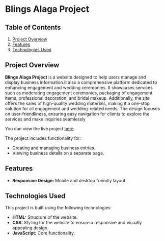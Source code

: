 # Blings Alaga Project

## Table of Contents
1. [Project Overview](#project-overview)
2. [Features](#features)
3. [Technologies Used](#technologies-used)


## Project Overview

 **Blings Alaga Project** is a website designed to help users manage and display business information.it also a comprehensive platform dedicated to enhancing engagement and wedding ceremonies. It showcases services such as moderating engagement ceremonies, packaging of engagement items, professional decoration, and bridal makeup. Additionally, the site offers the sales of high-quality wedding materials, making it a one-stop solution for all engagement and wedding-related needs. The design focuses on user-friendliness, ensuring easy navigation for clients to explore the services and make inquiries seamlessly

You can view the live project [here](http://ekele-thankgod.github.io/blings-alaga/).

The project includes functionality for:
- Creating and managing business entries.
- Viewing business details on a separate page.

## Features


- **Responsive Design:** Mobile and desktop friendly layout.

## Technologies Used

This project is built using the following technologies:

- **HTML:** Structure of the website.
- **CSS:** Styling for the website to ensure a responsive and visually appealing design.
- **JavaScript:** Core functionality.

